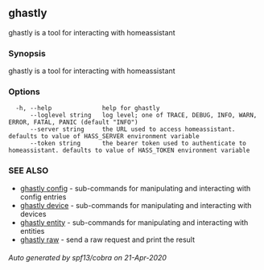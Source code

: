 ## ghastly

ghastly is a tool for interacting with homeassistant

### Synopsis

ghastly is a tool for interacting with homeassistant

### Options

```
  -h, --help              help for ghastly
      --loglevel string   log level; one of TRACE, DEBUG, INFO, WARN, ERROR, FATAL, PANIC (default "INFO")
      --server string     the URL used to access homeassistant. defaults to value of HASS_SERVER environment variable
      --token string      the bearer token used to authenticate to homeassistant. defaults to value of HASS_TOKEN environment variable
```

### SEE ALSO

* [ghastly config](ghastly_config.md)	 - sub-commands for manipulating and interacting with config entries
* [ghastly device](ghastly_device.md)	 - sub-commands for manipulating and interacting with devices
* [ghastly entity](ghastly_entity.md)	 - sub-commands for manipulating and interacting with entities
* [ghastly raw](ghastly_raw.md)	 - send a raw request and print the result

###### Auto generated by spf13/cobra on 21-Apr-2020

